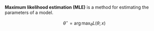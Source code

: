 **Maximum likelihood estimation (MLE)** is a method for estimating the parameters of a model. 

$$
\theta^\star = \arg\max_\theta L(\theta; x)
$$